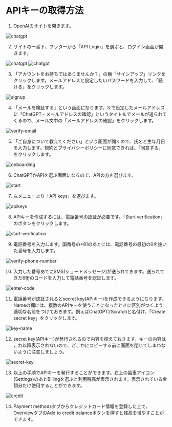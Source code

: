 # APIキーの取得方法

1. [OpenAI](https://openai.com/)のサイトを開きます。

![chatgpt](images/openai.png)

2. サイトの一番下、フッターから「API Login」を選ぶと、ログイン画面が開きます。

![chatgpt](images/api-login.png)
![chatgpt](images/login.png)

3. 「アカウントをお持ちではありませんか？」の横「サインアップ」リンクをクリックします。メールアドレスと設定したいパスワードを入力して、「続ける」をクリックします。

![signup](images/signup.png)

4. 「メールを検証する」という画面になります。3.で設定したメールアドレスに「ChatGPT - メールアドレスの確認」というタイトルでメールが送られてくるので、メール文中の「メールアドレスの確認」をクリックします。

![verify-email](images/verify-email.png)

5. 「ご自身について教えてください」という画面が開くので、氏名と生年月日を入力します。規約とプライバシーポリシーに同意できれば、「同意する」をクリックします。

![onboarding](images/onboarding.png)

6. ChatGPTかAPIを選ぶ画面になるので、APIの方を選びます。

![start](images/start.png)

7. 左メニューより「API keys」を選びます。

![apikeys](images/apikeys.png)

8. APIキーを作成するには、電話番号の認証が必要です。「Start verification」のボタンをクリックします。

![start-verification](images/start-verification.png)

9. 電話番号を入力します。国番号の+81のあとには、電話番号の最初の0を抜いた番号を入力します。

![verify-phone-number](images/verify-phone-number.png)

10. 入力した番号あてにSMS(ショートメッセージ)が送られてきます。送られてきた6桁のコードを入力して電話番号を認証します。

![enter-code](images/enter-code.png)

11. 電話番号が認証されるとsecret key(APIキー)を作成できるようになります。Nameの欄には、複数のAPIキーを使うことになったときに区別がつくよう適切な名前をつけておきます。例えばChatGPT2Scratchと名付け、「Create secret key」をクリックします。

![key-name](images/key-name.png)

12. secret key(APIキー)が発行されるので内容を控えておきます。キーの内容はこれ以降表示されないので、どこかにコピーする前に画面を閉じてしまわないように注意しましょう。

![secret-key](images/secret-key.png)

13. 以上の手順でAPIキーを発行することができます。右上の歯車アイコン(Settings)のあとBillingを選ぶと利用残高が表示されます。表示されている金額分だけ使用することができます。

![credit](images/credit.png)

14. Payment methodsタブからクレジットカード情報を登録した上で、OverviewタブのAdd to credit balanceボタンを押すと残高を増やすことができます。
